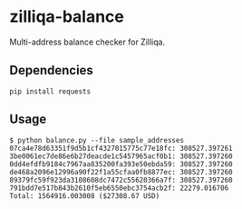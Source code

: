 # zilliqa-balance

Multi-address balance checker for Zilliqa.

## Dependencies

`pip install requests`

## Usage

```
$ python balance.py --file sample_addresses
07ca4e78d63351f9d5b1cf4327015775c77e18fc: 308527.397261
3be0061ec7de86e6b27deacde1c5457965acf0b1: 308527.397260
0dd4efdfb9184c7967aa835200fa393e50ebda59: 308527.397260
de468a2096e12996a90f22f1a55cfaa0fb8877ec: 308527.397260
89379fc59f923da3108608dc7472c55620366a7f: 308527.397260
791bdd7e517b843b2610f5eb6550ebc3754acb2f: 22279.016706
Total: 1564916.003008 ($27308.67 USD)
```

